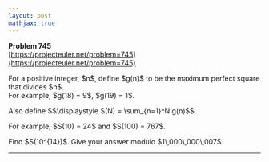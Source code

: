 ```yaml
---
layout: post
mathjax: true
---
```

**Problem 745**  
[https://projecteuler.net/problem=745](https://projecteuler.net/problem=745)

<p>
For a positive integer, $n$, define $g(n)$ to be the maximum perfect square that divides $n$.<br />
For example, $g(18) = 9$, $g(19) = 1$.
</p>
<p>
Also define
$$\displaystyle	S(N) = \sum_{n=1}^N g(n)$$
</p>
<p>
For example, $S(10) = 24$ and $S(100) = 767$.
</p>
<p>
Find $S(10^{14})$. Give your answer modulo $1\,000\,000\,007$.
</p>

---
